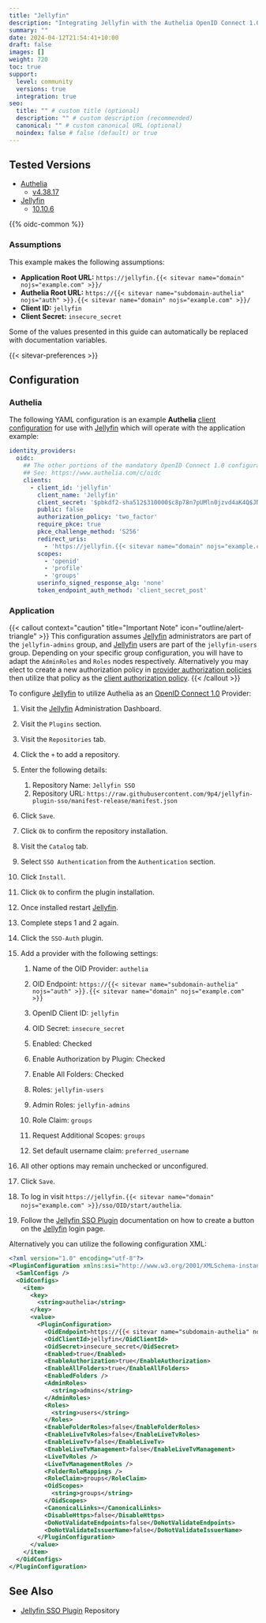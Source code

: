 ```yaml
---
title: "Jellyfin"
description: "Integrating Jellyfin with the Authelia OpenID Connect 1.0 Provider."
summary: ""
date: 2024-04-12T21:54:41+10:00
draft: false
images: []
weight: 720
toc: true
support:
  level: community
  versions: true
  integration: true
seo:
  title: "" # custom title (optional)
  description: "" # custom description (recommended)
  canonical: "" # custom canonical URL (optional)
  noindex: false # false (default) or true
---
```


## Tested Versions

* [Authelia]
  * [v4.38.17](https://github.com/authelia/authelia/releases/tag/v4.38.17)
* [Jellyfin]
  * [10.10.6](https://github.com/jellyfin/jellyfin/releases/tag/v10.10.6)

{{% oidc-common %}}

### Assumptions

This example makes the following assumptions:

* __Application Root URL:__ `https://jellyfin.{{< sitevar name="domain" nojs="example.com" >}}/`
* __Authelia Root URL:__ `https://{{< sitevar name="subdomain-authelia" nojs="auth" >}}.{{< sitevar name="domain" nojs="example.com" >}}/`
* __Client ID:__ `jellyfin`
* __Client Secret:__ `insecure_secret`

Some of the values presented in this guide can automatically be replaced with documentation variables.

{{< sitevar-preferences >}}

## Configuration

### Authelia

The following YAML configuration is an example __Authelia__ [client configuration] for use with [Jellyfin] which will
operate with the application example:

```yaml {title="configuration.yml"}
identity_providers:
  oidc:
    ## The other portions of the mandatory OpenID Connect 1.0 configuration go here.
    ## See: https://www.authelia.com/c/oidc
    clients:
      - client_id: 'jellyfin'
        client_name: 'Jellyfin'
        client_secret: '$pbkdf2-sha512$310000$c8p78n7pUMln0jzvd4aK4Q$JNRBzwAo0ek5qKn50cFzzvE9RXV88h1wJn5KGiHrD0YKtZaR/nCb2CJPOsKaPK0hjf.9yHxzQGZziziccp6Yng'  # The digest of 'insecure_secret'.
        public: false
        authorization_policy: 'two_factor'
        require_pkce: true
        pkce_challenge_method: 'S256'
        redirect_uris:
          - 'https://jellyfin.{{< sitevar name="domain" nojs="example.com" >}}/sso/OID/redirect/authelia'
        scopes:
          - 'openid'
          - 'profile'
          - 'groups'
        userinfo_signed_response_alg: 'none'
        token_endpoint_auth_method: 'client_secret_post'
```

### Application

{{< callout context="caution" title="Important Note" icon="outline/alert-triangle" >}}
This configuration assumes [Jellyfin](https://jellyfin.org/) administrators are part of the `jellyfin-admins` group, and
[Jellyfin](https://jellyfin.org/) users are part of the `jellyfin-users` group. Depending on your specific group configuration, you will have
to adapt the `AdminRoles` and `Roles` nodes respectively. Alternatively you may elect to create a new authorization
policy in [provider authorization policies](../../../configuration/identity-providers/openid-connect/provider.md#authorization_policies) then utilize that policy as the [client authorization policy](./../../configuration/identity-providers/openid-connect/clients.md#authorization_policy).
{{< /callout >}}


To configure [Jellyfin] to utilize Authelia as an [OpenID Connect 1.0] Provider:

1. Visit the [Jellyfin] Administration Dashboard.

2. Visit the `Plugins` section.

3. Visit the `Repositories` tab.

4. Click the `+` to add a repository.

5. Enter the following details:
   1. Repository Name: `Jellyfin SSO`
   2. Repository URL: `https://raw.githubusercontent.com/9p4/jellyfin-plugin-sso/manifest-release/manifest.json`

6. Click `Save`.

7. Click `Ok` to confirm the repository installation.

8. Visit the `Catalog` tab.

9. Select `SSO Authentication` from the `Authentication` section.

10. Click `Install`.

11. Click `Ok` to confirm the plugin installation.

12. Once installed restart [Jellyfin].

13. Complete steps 1 and 2 again.

14. Click the `SSO-Auth` plugin.

15. Add a provider with the following settings:

    1. Name of the OID Provider: `authelia`

    2. OID Endpoint: `https://{{< sitevar name="subdomain-authelia" nojs="auth" >}}.{{< sitevar name="domain" nojs="example.com" >}}`

    3. OpenID Client ID: `jellyfin`

    4. OID Secret: `insecure_secret`

    5. Enabled: Checked

    6. Enable Authorization by Plugin: Checked

    7. Enable All Folders: Checked

    8. Roles: `jellyfin-users`

    9. Admin Roles: `jellyfin-admins`

    10. Role Claim: `groups`

    11. Request Additional Scopes: `groups`

    12. Set default username claim: `preferred_username`

16. All other options may remain unchecked or unconfigured.

17. Click `Save`.

18. To log in visit `https://jellyfin.{{< sitevar name="domain" nojs="example.com" >}}/sso/OID/start/authelia`.

19. Follow the [Jellyfin SSO Plugin] documentation on how to create a button on the [Jellyfin] login page.

Alternatively you can utilize the following configuration XML:

```xml {title="SSO-Auth.xml"}
<?xml version="1.0" encoding="utf-8"?>
<PluginConfiguration xmlns:xsi="http://www.w3.org/2001/XMLSchema-instance" xmlns:xsd="http://www.w3.org/2001/XMLSchema">
  <SamlConfigs />
  <OidConfigs>
    <item>
      <key>
        <string>authelia</string>
      </key>
      <value>
        <PluginConfiguration>
          <OidEndpoint>https://{{< sitevar name="subdomain-authelia" nojs="auth" >}}.{{< sitevar name="domain" nojs="example.com" >}}</OidEndpoint>
          <OidClientId>jellyfin</OidClientId>
          <OidSecret>insecure_secret</OidSecret>
          <Enabled>true</Enabled>
          <EnableAuthorization>true</EnableAuthorization>
          <EnableAllFolders>true</EnableAllFolders>
          <EnabledFolders />
          <AdminRoles>
            <string>admins</string>
          </AdminRoles>
          <Roles>
            <string>users</string>
          </Roles>
          <EnableFolderRoles>false</EnableFolderRoles>
          <EnableLiveTvRoles>false</EnableLiveTvRoles>
          <EnableLiveTv>false</EnableLiveTv>
          <EnableLiveTvManagement>false</EnableLiveTvManagement>
          <LiveTvRoles />
          <LiveTvManagementRoles />
          <FolderRoleMappings />
          <RoleClaim>groups</RoleClaim>
          <OidScopes>
            <string>groups</string>
          </OidScopes>
          <CanonicalLinks></CanonicalLinks>
          <DisableHttps>false</DisableHttps>
          <DoNotValidateEndpoints>false</DoNotValidateEndpoints>
          <DoNotValidateIssuerName>false</DoNotValidateIssuerName>
        </PluginConfiguration>
      </value>
    </item>
  </OidConfigs>
</PluginConfiguration>
```

## See Also

* [Jellyfin SSO Plugin] Repository

[Authelia]: https://www.authelia.com
[Jellyfin]: https://jellyfin.org/
[Jellyfin SSO Plugin]: https://github.com/9p4/jellyfin-plugin-sso
[OpenID Connect 1.0]: ../../openid-connect/introduction.md
[client configuration]: ../../../configuration/identity-providers/openid-connect/clients.md
